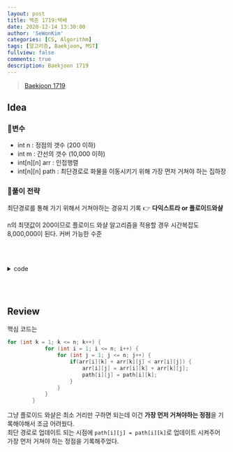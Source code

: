 ```yaml
---
layout: post
title: 백준 1719:택배
date: 2020-12-14 13:30:00
author: 'SeWonKim'
categories: [CS, Algorithm]
tags: [알고리즘, Baekjoon, MST]
fullview: false
comments: true
description: Baekjoon 1719
---
```


> [Baekjoon 1719](https://www.acmicpc.net/problem/1719)

## Idea

### 🥚변수

- int n : 정점의 갯수 (200 이하)
- int m : 간선의 갯수 (10,000 이하)
- int[n][n] arr : 인접행렬
- int[n][n] path : 최단경로로 화물을 이동시키기 위해 가장 먼저 거쳐야 하는 집하장


### 🍳풀이 전략

최단경로를 통해 가기 위해서 거쳐야하는 경유지 기록 👉 **다익스트라 or 플로이드와샬**

n의 최댓값이 200이므로 플로이드 와샬 알고리즘을 적용할 경우 시간복잡도 8,000,000이 된다. 커버 가능한 수준

&nbsp;  
&nbsp;


<details>
<summary>code</summary>
<div markdown="1">

```java
import java.util.Arrays;
import java.util.Scanner;

public class Main {

	public static void main(String[] args) {
		Scanner sc = new Scanner(System.in);
		int n = sc.nextInt();
		int m = sc.nextInt();
		int[][] arr = new int[n+1][n+1];	
		int[][] path = new int[n+1][n+1];
		
		// init
		final int INF = 10000000;
		for (int i = 1; i <= n; i++) {
			Arrays.fill(arr[i], INF);
			arr[i][i] = 0;
		}
		
		// input
		for (int i = 0; i < m; i++) {
			int s = sc.nextInt();
			int e = sc.nextInt();
			int time = sc.nextInt();
			arr[s][e] = Math.min(arr[s][e], time);
			arr[e][s] = Math.min(arr[e][s], time);
			path[s][e] = e;
			path[e][s] = s;
		}
		
		// visit
		for (int k = 1; k <= n; k++) {
			for (int i = 1; i <= n; i++) {
				for (int j = 1; j <= n; j++) {
					if(arr[i][k] + arr[k][j] < arr[i][j]) {
						arr[i][j] = arr[i][k] + arr[k][j];
						path[i][j] = path[i][k];
					}
				}
			}			
		}
		
		// output
		for (int i = 1; i <= n; i++) {
			for (int j = 1; j <= n; j++) {
				if(arr[i][j] >= INF || arr[i][j] == 0) 	System.out.print("- ");
				else 					System.out.print(path[i][j] + " ");
			}
			System.out.println();
		}
		sc.close();
	}

}

```

</div>
</details>

&nbsp;  
&nbsp;

## Review

핵심 코드는 

```java
for (int k = 1; k <= n; k++) {
			for (int i = 1; i <= n; i++) {
				for (int j = 1; j <= n; j++) {
					if(arr[i][k] + arr[k][j] < arr[i][j]) {
						arr[i][j] = arr[i][k] + arr[k][j];
						path[i][j] = path[i][k];
					}
				}
			}			
		}
```

그냥 플로이드 와샬은 최소 거리만 구하면 되는데 이건 **가장 먼저 거쳐야하는 정점**을 기록해야해서 조금 어려웠다.     
최단 경로로 업데이트 되는 시점에 `path[i][j] = path[i][k]`로 업데이트 시켜주어 가장 먼저 거쳐야 하는 정점을 기록해주었다.

&nbsp;  
&nbsp;
